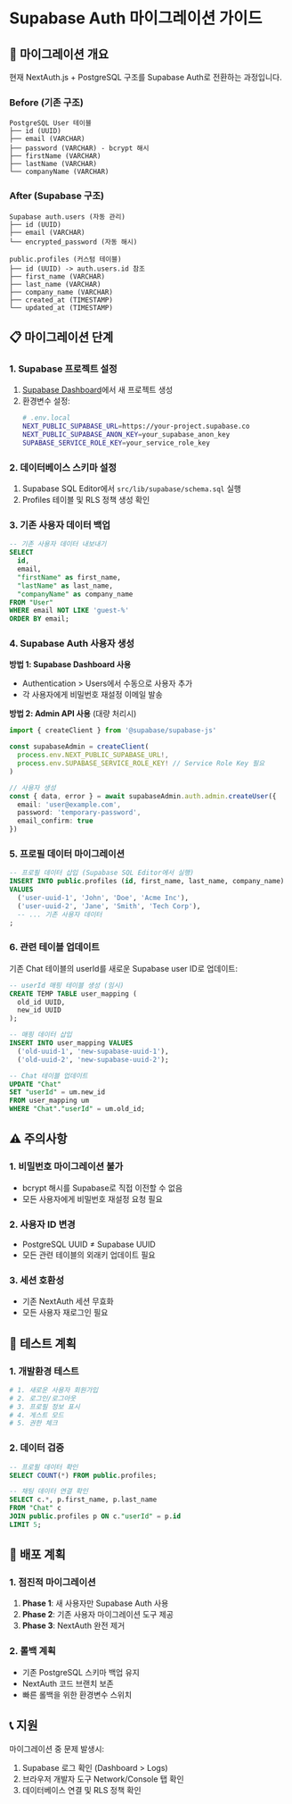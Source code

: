 # Supabase Auth 마이그레이션 가이드

## 🔄 마이그레이션 개요

현재 NextAuth.js + PostgreSQL 구조를 Supabase Auth로 전환하는 과정입니다.

### Before (기존 구조)
```
PostgreSQL User 테이블
├── id (UUID)
├── email (VARCHAR)  
├── password (VARCHAR) - bcrypt 해시
├── firstName (VARCHAR)
├── lastName (VARCHAR)
└── companyName (VARCHAR)
```

### After (Supabase 구조)
```
Supabase auth.users (자동 관리)
├── id (UUID)
├── email (VARCHAR)
└── encrypted_password (자동 해시)

public.profiles (커스텀 테이블)
├── id (UUID) -> auth.users.id 참조
├── first_name (VARCHAR)
├── last_name (VARCHAR)
├── company_name (VARCHAR)
├── created_at (TIMESTAMP)
└── updated_at (TIMESTAMP)
```

## 📋 마이그레이션 단계

### 1. Supabase 프로젝트 설정

1. [Supabase Dashboard](https://supabase.com/dashboard)에서 새 프로젝트 생성
2. 환경변수 설정:
   ```bash
   # .env.local
   NEXT_PUBLIC_SUPABASE_URL=https://your-project.supabase.co
   NEXT_PUBLIC_SUPABASE_ANON_KEY=your_supabase_anon_key
   SUPABASE_SERVICE_ROLE_KEY=your_service_role_key
   ```

### 2. 데이터베이스 스키마 설정

1. Supabase SQL Editor에서 `src/lib/supabase/schema.sql` 실행
2. Profiles 테이블 및 RLS 정책 생성 확인

### 3. 기존 사용자 데이터 백업

```sql
-- 기존 사용자 데이터 내보내기
SELECT 
  id,
  email,
  "firstName" as first_name,
  "lastName" as last_name, 
  "companyName" as company_name
FROM "User" 
WHERE email NOT LIKE 'guest-%'
ORDER BY email;
```

### 4. Supabase Auth 사용자 생성

**방법 1: Supabase Dashboard 사용**
- Authentication > Users에서 수동으로 사용자 추가
- 각 사용자에게 비밀번호 재설정 이메일 발송

**방법 2: Admin API 사용** (대량 처리시)
```typescript
import { createClient } from '@supabase/supabase-js'

const supabaseAdmin = createClient(
  process.env.NEXT_PUBLIC_SUPABASE_URL!,
  process.env.SUPABASE_SERVICE_ROLE_KEY! // Service Role Key 필요
)

// 사용자 생성
const { data, error } = await supabaseAdmin.auth.admin.createUser({
  email: 'user@example.com',
  password: 'temporary-password',
  email_confirm: true
})
```

### 5. 프로필 데이터 마이그레이션

```sql
-- 프로필 데이터 삽입 (Supabase SQL Editor에서 실행)
INSERT INTO public.profiles (id, first_name, last_name, company_name)
VALUES 
  ('user-uuid-1', 'John', 'Doe', 'Acme Inc'),
  ('user-uuid-2', 'Jane', 'Smith', 'Tech Corp'),
  -- ... 기존 사용자 데이터
;
```

### 6. 관련 테이블 업데이트

기존 Chat 테이블의 userId를 새로운 Supabase user ID로 업데이트:

```sql
-- userId 매핑 테이블 생성 (임시)
CREATE TEMP TABLE user_mapping (
  old_id UUID,
  new_id UUID
);

-- 매핑 데이터 삽입
INSERT INTO user_mapping VALUES 
  ('old-uuid-1', 'new-supabase-uuid-1'),
  ('old-uuid-2', 'new-supabase-uuid-2');

-- Chat 테이블 업데이트
UPDATE "Chat" 
SET "userId" = um.new_id
FROM user_mapping um
WHERE "Chat"."userId" = um.old_id;
```

## ⚠️ 주의사항

### 1. 비밀번호 마이그레이션 불가
- bcrypt 해시를 Supabase로 직접 이전할 수 없음
- 모든 사용자에게 비밀번호 재설정 요청 필요

### 2. 사용자 ID 변경
- PostgreSQL UUID ≠ Supabase UUID
- 모든 관련 테이블의 외래키 업데이트 필요

### 3. 세션 호환성
- 기존 NextAuth 세션 무효화
- 모든 사용자 재로그인 필요

## 🧪 테스트 계획

### 1. 개발환경 테스트
```bash
# 1. 새로운 사용자 회원가입
# 2. 로그인/로그아웃
# 3. 프로필 정보 표시
# 4. 게스트 모드
# 5. 권한 체크
```

### 2. 데이터 검증
```sql
-- 프로필 데이터 확인
SELECT COUNT(*) FROM public.profiles;

-- 채팅 데이터 연결 확인  
SELECT c.*, p.first_name, p.last_name
FROM "Chat" c
JOIN public.profiles p ON c."userId" = p.id
LIMIT 5;
```

## 🚀 배포 계획

### 1. 점진적 마이그레이션
1. **Phase 1**: 새 사용자만 Supabase Auth 사용
2. **Phase 2**: 기존 사용자 마이그레이션 도구 제공
3. **Phase 3**: NextAuth 완전 제거

### 2. 롤백 계획
- 기존 PostgreSQL 스키마 백업 유지
- NextAuth 코드 브랜치 보존
- 빠른 롤백을 위한 환경변수 스위치

## 📞 지원

마이그레이션 중 문제 발생시:
1. Supabase 로그 확인 (Dashboard > Logs)
2. 브라우저 개발자 도구 Network/Console 탭 확인
3. 데이터베이스 연결 및 RLS 정책 확인 